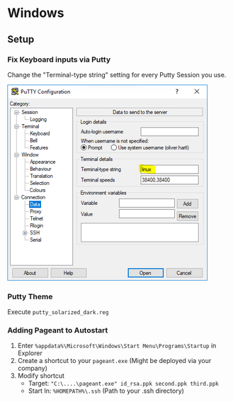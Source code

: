 # Windows

## Setup

### Fix Keyboard inputs via Putty

Change the "Terminal-type string" setting for every Putty Session you use.

![Screenshot: Putty Configuration](README.assets/1544618587289.png)

### Putty Theme

Execute `putty_solarized_dark.reg`

### Adding Pageant to Autostart

1. Enter `%appdata%\Microsoft\Windows\Start Menu\Programs\Startup` in Explorer
2. Create a shortcut to your `pageant.exe`  (Might be deployed via your company)
3. Modify shortcut
   - Target: `"C:\....\pageant.exe" id_rsa.ppk second.ppk third.ppk`
   - Start In: `%HOMEPATH%\.ssh` (Path to your .ssh directory)

